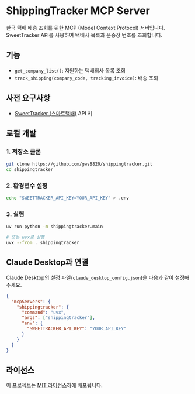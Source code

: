 # ShippingTracker MCP Server

한국 택배 배송 조회를 위한 MCP (Model Context Protocol) 서버입니다. SweetTracker API를 사용하여 택배사 목록과 운송장 번호를 조회합니다.

## 기능

- `get_company_list()`: 지원하는 택배회사 목록 조회
- `track_shipping(company_code, tracking_invoice)`: 배송 조회
  
## 사전 요구사항

- [SweetTracker (스마트택배)](https://www.sweettracker.co.kr/) API 키

## 로컬 개발

### 1. 저장소 클론

```bash
git clone https://github.com/gws8820/shippingtracker.git
cd shippingtracker
```

### 2. 환경변수 설정

```bash
echo "SWEETTRACKER_API_KEY=YOUR_API_KEY" > .env
```

### 3. 실행

```bash
uv run python -m shippingtracker.main

# 또는 uvx로 실행
uvx --from . shippingtracker
```

## Claude Desktop과 연결

Claude Desktop의 설정 파일(`claude_desktop_config.json`)을 다음과 같이 설정해 주세요.

```json
{
  "mcpServers": {
    "shippingtracker": {
      "command": "uvx",
      "args": ["shippingtracker"],
      "env": {
        "SWEETTRACKER_API_KEY": "YOUR_API_KEY"
      }
    }
  }
}
```

## 라이선스

이 프로젝트는 [MIT 라이선스](LICENSE)하에 배포됩니다.
